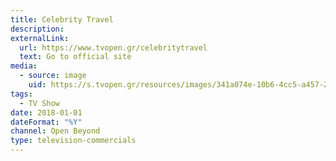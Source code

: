 ```yaml
---
title: Celebrity Travel
description: 
externalLink:
  url: https://www.tvopen.gr/celebritytravel
  text: Go to official site
media:
  - source: image
    uid: https://s.tvopen.gr/resources/images/341a074e-10b6-4cc5-a457-2273efb3e1dd.jpg
tags: 
  - TV Show
date: 2018-01-01
dateFormat: "%Y"
channel: Open Beyond
type: television-commercials
---
```

